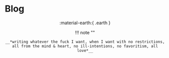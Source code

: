 # Blog

<center>:material-earth:{ .earth }

!!! note ""

    __*writing whatever the fuck I want, when I want with no restrictions, all from the mind & heart, no ill-intentions, no favoritism, all love*__
